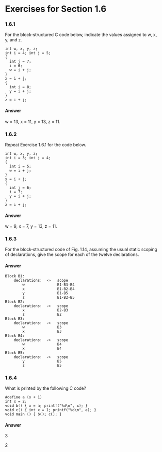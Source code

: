 # Exercises for Section 1.6

### 1.6.1

For the block-structured C code below, indicate the values assigned to w, x, y, and z.
```
int w, x, y, z;
int i = 4; int j = 5;
{
  int j = 7;
  i = 6;
  w = i + j;
}
x = i + j;
{
  int i = 8;
  y = i + j;
}
z = i + j;
```

#### Answer

w = 13, x = 11, y = 13, z = 11.


### 1.6.2

Repeat Exercise 1.6.1 for the code below.
```
int w, x, y, z;
int i = 3; int j = 4;
{
  int i = 5;
  w = i + j;
}
x = i + j;
{
  int j = 6;
  i = 7;
  y = i + j;
}
z = i + j;
```

#### Answer

w = 9, x = 7, y = 13, z = 11.


### 1.6.3

For the block-structured code of Fig. 1.14, assuming the usual static scoping of
declarations, give the scope for each of the twelve declarations.

#### Answer
```
Block B1:
	declarations:  ->   scope
		w				B1-B3-B4
		x				B1-B2-B4
		y				B1-B5
		z				B1-B2-B5
Block B2:
	declarations:  ->   scope
		x				B2-B3
		z				B2
Block B3:
	declarations:  ->   scope
		w				B3
		x				B3
Block B4:
	declarations:  ->   scope
		w				B4
		x				B4
Block B5:
	declarations:  ->   scope
		y				B5
		z				B5
```

### 1.6.4

What is printed by the following C code?
```
#define a (x + 1)
int x = 2;
void b() { x = a; printf("%d\n", x); }
void c() { int x = 1; printf("%d\n", a); }
void main () { b(); c(); }
```

#### Answer
3

2
